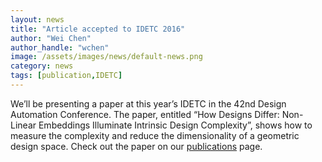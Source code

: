 ```yaml
---
layout: news
title: "Article accepted to IDETC 2016"
author: "Wei Chen"
author_handle: "wchen"
image: /assets/images/news/default-news.png
category: news
tags: [publication,IDETC]
---
```


We’ll be presenting a paper at this year’s IDETC in the 42nd Design Automation Conference. The paper, entitled “How Designs Differ: Non-Linear Embeddings Illuminate Intrinsic Design Complexity”, shows how to measure the complexity and reduce the dimensionality of a geometric design space. Check out the paper on our [publications](/publications.html) page.
